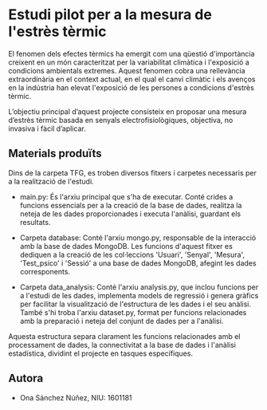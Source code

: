 # Estudi pilot per a la mesura de l'estrès tèrmic

El fenomen dels efectes tèrmics ha emergit
com una qüestió d'importància creixent en un
món caracteritzat per la variabilitat climàtica i
l'exposició a condicions ambientals extremes. Aquest
fenomen cobra una rellevància extraordinària en
el context actual, en el qual el canvi climàtic i els
avenços en la indústria han elevat l'exposició de
les persones a condicions d'estrès tèrmic.

L’objectiu principal d’aquest projecte consisteix
en proposar una mesura d’estrès tèrmic basada en
senyals electrofisiològiques, objectiva, no invasiva
i fàcil d’aplicar.

## Materials produïts
Dins de la carpeta TFG, es troben diversos fitxers i carpetes necessaris per a la realització de l'estudi.

- main.py: És l'arxiu principal que s'ha de executar. Conté crides a funcions essencials per a la creació de la base de dades, realitza la neteja de les dades proporcionades i executa l'anàlisi, guardant els resultats.

- Carpeta database: Conté l'arxiu mongo.py, responsable de la interacció amb la base de dades MongoDB. Les funcions d'aquest fitxer es dediquen a la creació de les col·leccions 'Usuari', 'Senyal', 'Mesura', 'Test_psico' i 'Sessió' a una base de dades MongoDB, afegint les dades corresponents.

- Carpeta data_analysis: Conté l'arxiu analysis.py, que inclou funcions per a l'estudi de les dades, implementa models de regressió i genera gràfics per facilitar la visualització de l'estructura de les dades i el seu anàlisi. També s'hi troba l'arxiu dataset.py, format per funcions relacionades amb la preparació i neteja del conjunt de dades per a l'anàlisi.

Aquesta estructura separa clarament les funcions relacionades amb el processament de dades, la connectivitat a la base de dades i l'anàlisi estadística, dividint el projecte en tasques específiques.

## Autora

- Ona Sánchez Núñez, NIU: 1601181
